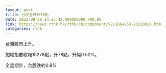 ```yaml
---
layout: post
title: 台股全日升78點
date: 2022-08-26 14:27:42.000000000 +08:00
link: https://news.rthk.hk/rthk/ch/component/k2/1664253-20220826.htm
categories: rthk
---
```


台灣股市上升。

加權指數收報15278點，升78點，升幅0.52%。

全星期計，台股跌約0.8%
